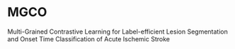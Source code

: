 # MGCO
Multi-Grained Contrastive Learning for Label-efficient Lesion Segmentation and Onset Time Classification of Acute Ischemic Stroke
